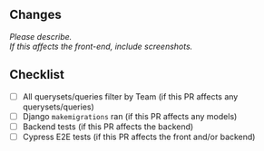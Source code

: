 ## Changes

*Please describe.*  
*If this affects the front-end, include screenshots.*  

## Checklist

- [ ] All querysets/queries filter by Team (if this PR affects any querysets/queries)
- [ ] Django `makemigrations` ran (if this PR affects any models)
- [ ] Backend tests (if this PR affects the backend)
- [ ] Cypress E2E tests (if this PR affects the front and/or backend)
